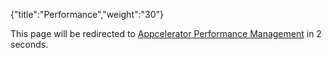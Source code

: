 {"title":"Performance","weight":"30"} 

This page will be redirected to [Appcelerator Performance Management](/docs/appc/AMPLIFY_Appcelerator_Services/AMPLIFY_Appcelerator_Platform_Services_How-tos/Appcelerator_Performance_Management/) in 2 seconds.